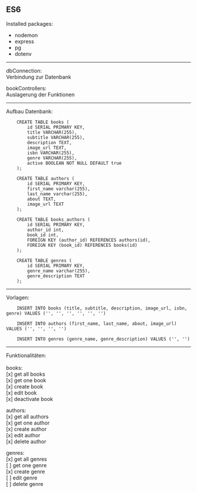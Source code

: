 ES6
-------------------------------------------------------------------------------------------------------------------


Installed packages:
- nodemon
- express
- pg
- dotenv

-------------------------------------------------------------------------------------------------------------------

<p>dbConnection:<br/>
Verbindung zur Datenbank</p>

<p>bookControllers:<br/>
Auslagerung der Funktionen</p>

-------------------------------------------------------------------------------------------------------------------


Aufbau Datenbank:

        CREATE TABLE books (
            id SERIAL PRIMARY KEY,
            title VARCHAR(255),
            subtitle VARCHAR(255),
            description TEXT,
            image_url TEXT,
            isbn VARCHAR(255),
            genre VARCHAR(255),
            active BOOLEAN NOT NULL DEFAULT true
        );

        CREATE TABLE authors (
            id SERIAL PRIMARY KEY,
            first_name varchar(255),
            last_name varchar(255),
            about TEXT,
            image_url TEXT
        );

        CREATE TABLE books_authors (
            id SERIAL PRIMARY KEY,
            author_id int,
            book_id int,
            FOREIGN KEY (author_id) REFERENCES authors(id),
            FOREIGN KEY (book_id) REFERENCES books(id)
        );

        CREATE TABLE genres (
            id SERIAL PRIMARY KEY,
            genre_name varchar(255),
            genre_description TEXT
        );

-------------------------------------------------------------------------------------------------------------------


Vorlagen:

        INSERT INTO books (title, subtitle, description, image_url, isbn, genre) VALUES ('', '', '', '', '', '')

        INSERT INTO authors (first_name, last_name, about, image_url) VALUES ('', '', '', '')

        INSERT INTO genres (genre_name, genre_description) VALUES ('', '')
        
        
-------------------------------------------------------------------------------------------------------------------

Funktionalitäten:<br><br>
books:<br>
[x] get all books<br>
[x] get one book<br>
[x] create book<br>
[x] edit book<br>
[x] deactivate book<br>

authors:<br>
[x] get all authors<br>
[x] get one author<br>
[x] create author<br>
[x] edit author<br>
[x] delete author<br>

genres:<br>
[x] get all genres<br>
[ ] get one genre<br>
[x] create genre<br>
[ ] edit genre<br>
[ ] delete genre<br>
